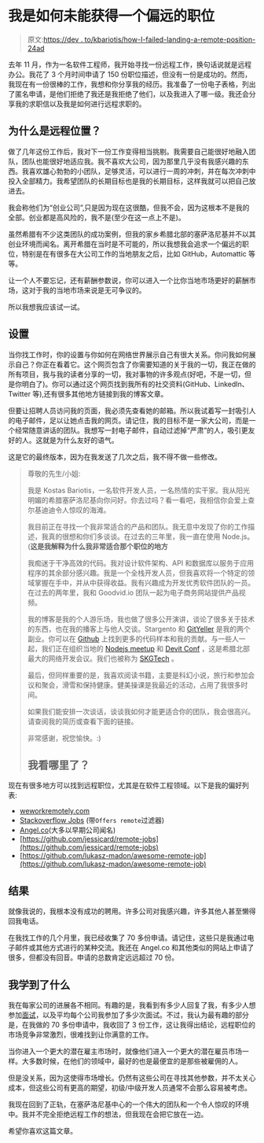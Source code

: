 # 我是如何未能获得一个偏远的职位

> 原文:[https://dev . to/kbariotis/how-I-failed-landing-a-remote-position-24ad](https://dev.to/kbariotis/how-i-failed-landing-a-remote-position-24ad)

去年 11 月，作为一名软件工程师，我开始寻找一份远程工作，换句话说就是远程办公。我花了 3 个月时间申请了 150 份职位描述，但没有一份是成功的。然而，我现在有一份很棒的工作，我想和你分享我的经历。我准备了一份电子表格，列出了匿名申请，是他们拒绝了我还是我拒绝了他们，以及我进入了哪一级。我还会分享我的求职信以及我是如何进行远程求职的。

## 为什么是远程位置？

做了几年这份工作后，我对下一份工作变得相当挑剔。我需要自己能很好地融入团队，团队也能很好地适应我。我不喜欢大公司，因为那里几乎没有我感兴趣的东西。我喜欢雄心勃勃的小团队，足够灵活，可以进行一周的冲刺，并在每次冲刺中投入全部精力。我希望团队的长期目标也是我的长期目标，这样我就可以把自己放进去。

我会称他们为“创业公司”,只是因为现在这很酷，但我不会，因为这根本不是我的全部。创业都是高风险的，我不是(至少在这一点上不是)。

虽然希腊有不少这类团队的成功案例，但我的家乡希腊北部的塞萨洛尼基并不以其创业环境而闻名。离开希腊在当时是不可能的，所以我想我会追求一个偏远的职位，特别是在有很多在大公司工作的当地朋友之后，比如 GitHub，Automattic 等等。

让一个人不要忘记，还有薪酬参数说，你可以进入一个比你当地市场更好的薪酬市场，这对于我的当地市场来说是无可争议的。

所以我想我应该试一试。

## 设置

当你找工作时，你的设置与你如何在网络世界展示自己有很大关系。你问我如何展示自己？你正在看着它。这个网页包含了你需要知道的关于我的一切，我正在做的所有项目，我与我的读者分享的一切，我对事物的许多观点(好吧，不是一切，但是你明白了)。你可以通过这个网页找到我所有的社交资料(GitHub、LinkedIn、Twitter 等),还有很多其他地方链接到我的博客文章。

但要让招聘人员访问我的页面，我必须先查看她的邮箱。所以我试着写一封吸引人的电子邮件，足以让她点击我的网页。请记住，我的目标不是一家大公司，而是一个经常随意讲话的团队。我想写一封电子邮件，自动过滤掉“严肃”的人，吸引更友好的人。这就是为什么友好的语气。

这是它的最终版本，因为在我发送了几次之后，我不得不做一些修改。

> 尊敬的先生/小姐:
> 
> 我是 Kostas Bariotis，一名软件开发人员，一名热情的实干家。我从阳光明媚的希腊塞萨洛尼基向你问好。你去过吗？看一看吧，我相信你会爱上查尔基迪迪令人惊叹的海滩。
> 
> 我目前正在寻找一个我非常适合的产品和团队。我无意中发现了你的工作描述，我真的很想和你们多谈谈。在过去的三年里，我一直在使用 Node.js。(**这是我解释为什么我非常适合那个职位的地方**
> 
> 我痴迷于干净高效的代码。我对设计软件架构、API 和数据库以服务于应用程序的其余部分感兴趣。我是一个全栈开发人员，但我喜欢将一个特定的领域掌握在手中，并从中获得收益。我有兴趣成为开发优秀软件团队的一员。在过去的两年里，我和 Goodvid.io 团队一起为电子商务网站提供产品视频。
> 
> 我的博客是我的个人游乐场，我也做了很多公开演讲，谈论了很多关于技术的东西，也在我的播客上与他人交谈。Stargento 和 [GitYeller](https://gityeller.com) 是我的两个副业。你可以在 [Github](https://github.com/kbariotis) 上找到更多的代码样本和我的贡献。与一些人一起，我们正在组织当地的 [Nodejs meetup](https://www.meetup.com/Thessaloniki-Node-js-Meetup/) 和 [Devit Conf](http://devitconf.org) ，这是希腊北部最大的网络开发会议。我们也被称为 [SKGTech](https://skgtech.io) 。
> 
> 最后，但同样重要的是，我喜欢阅读书籍，主要是科幻小说，旅行和参加会议和聚会，滑雪和保持健康。健美操课是我最近的活动，占用了我很多时间。
> 
> 如果我们能安排一次谈话，谈谈我如何才能更适合你的团队，我会很高兴。请查阅我的简历或查看下面的链接。
> 
> 非常感谢，祝您愉快。:)
> 
> ## 我看哪里了？

现在有很多地方可以找到远程职位，尤其是在软件工程领域。以下是我的偏好列表:

*   [weworkremotely.com](https://weworkremotely.com/)
*   [Stackoverflow Jobs](https://stackoverflow.com/jobs?sort=i&r=true) (带`Offers remote`过滤器)
*   [Angel.co](http://angel.co)(大多以早期公司闻名)
*   [https://github.com/jessicard/remote-jobs](https://github.com/jessicard/remote-jobs)
*   [https://github.com/lukasz-madon/awesome-remote-job](https://github.com/lukasz-madon/awesome-remote-job)

## 结果

就像我说的，我根本没有成功的聘用。许多公司对我感兴趣，许多其他人甚至懒得回我电话。

在我找工作的几个月里，我已经收集了 70 多份申请。请记住，这些只是我通过电子邮件或其他方式进行的某种交流。我还在 Angel.co 和其他类似的网站上申请了很多，但都没有回音。申请的总数肯定远远超过 70 份。

## 我学到了什么

我在每家公司的进展各不相同。有趣的是，我看到有多少人回复了我，有多少人想参加[面试](https://dev.to/kbariotis/interviewer-vs-interviewee-1mhm-temp-slug-9885224)，以及平均每个公司我参加了多少次面试。不过，我认为最有趣的部分是，在我做的 70 多份申请中，我收回了 3 份工作，这让我得出结论，远程职位的市场竞争非常激烈，很难找到让你满意的工作。

当你进入一个更大的潜在雇主市场时，就像他们进入一个更大的潜在雇员市场一样。大多数时候，在他们的领域中，最好的也是最便宜的是那些被雇佣的人。

但是没关系，因为这使得市场增长。仍然有这些公司在寻找其他参数，并不太关心成本，但这些公司有更高的期望，初级/中级开发人员通常不会那么容易被考虑。

我现在回到了正轨，在塞萨洛尼基中心的一个伟大的团队和一个令人惊叹的环境中。我并不完全拒绝远程工作的想法，但我现在会把它放在一边。

希望你喜欢这篇文章。